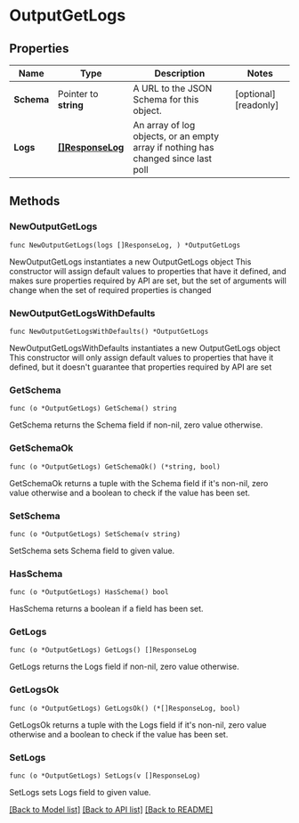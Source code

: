 # OutputGetLogs

## Properties

Name | Type | Description | Notes
------------ | ------------- | ------------- | -------------
**Schema** | Pointer to **string** | A URL to the JSON Schema for this object. | [optional] [readonly] 
**Logs** | [**[]ResponseLog**](ResponseLog.md) | An array of log objects, or an empty array if nothing has changed since last poll | 

## Methods

### NewOutputGetLogs

`func NewOutputGetLogs(logs []ResponseLog, ) *OutputGetLogs`

NewOutputGetLogs instantiates a new OutputGetLogs object
This constructor will assign default values to properties that have it defined,
and makes sure properties required by API are set, but the set of arguments
will change when the set of required properties is changed

### NewOutputGetLogsWithDefaults

`func NewOutputGetLogsWithDefaults() *OutputGetLogs`

NewOutputGetLogsWithDefaults instantiates a new OutputGetLogs object
This constructor will only assign default values to properties that have it defined,
but it doesn't guarantee that properties required by API are set

### GetSchema

`func (o *OutputGetLogs) GetSchema() string`

GetSchema returns the Schema field if non-nil, zero value otherwise.

### GetSchemaOk

`func (o *OutputGetLogs) GetSchemaOk() (*string, bool)`

GetSchemaOk returns a tuple with the Schema field if it's non-nil, zero value otherwise
and a boolean to check if the value has been set.

### SetSchema

`func (o *OutputGetLogs) SetSchema(v string)`

SetSchema sets Schema field to given value.

### HasSchema

`func (o *OutputGetLogs) HasSchema() bool`

HasSchema returns a boolean if a field has been set.

### GetLogs

`func (o *OutputGetLogs) GetLogs() []ResponseLog`

GetLogs returns the Logs field if non-nil, zero value otherwise.

### GetLogsOk

`func (o *OutputGetLogs) GetLogsOk() (*[]ResponseLog, bool)`

GetLogsOk returns a tuple with the Logs field if it's non-nil, zero value otherwise
and a boolean to check if the value has been set.

### SetLogs

`func (o *OutputGetLogs) SetLogs(v []ResponseLog)`

SetLogs sets Logs field to given value.



[[Back to Model list]](../README.md#documentation-for-models) [[Back to API list]](../README.md#documentation-for-api-endpoints) [[Back to README]](../README.md)


